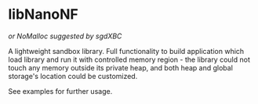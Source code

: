 # libNanoNF

*or NoMalloc suggested by sgdXBC*

A lightweight sandbox library. Full functionality to build application which load library and run it with controlled memory region - the library could not touch any memory outside its private heap, and both heap and global storage's location could be customized.

See examples for further usage.
